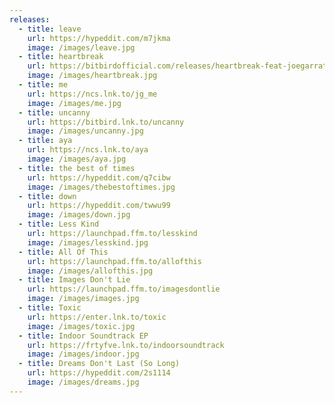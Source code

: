 ```yaml
---
releases:
  - title: leave
    url: https://hypeddit.com/m7jkma
    image: /images/leave.jpg
  - title: heartbreak
    url: https://bitbirdofficial.com/releases/heartbreak-feat-joegarratt
    image: /images/heartbreak.jpg
  - title: me
    url: https://ncs.lnk.to/jg_me
    image: /images/me.jpg
  - title: uncanny
    url: https://bitbird.lnk.to/uncanny
    image: /images/uncanny.jpg
  - title: aya
    url: https://ncs.lnk.to/aya
    image: /images/aya.jpg
  - title: the best of times
    url: https://hypeddit.com/q7cibw
    image: /images/thebestoftimes.jpg
  - title: down
    url: https://hypeddit.com/twwu99
    image: /images/down.jpg
  - title: Less Kind
    url: https://launchpad.ffm.to/lesskind
    image: /images/lesskind.jpg
  - title: All Of This
    url: https://launchpad.ffm.to/allofthis
    image: /images/allofthis.jpg
  - title: Images Don't Lie
    url: https://launchpad.ffm.to/imagesdontlie
    image: /images/images.jpg
  - title: Toxic
    url: https://enter.lnk.to/toxic
    image: /images/toxic.jpg
  - title: Indoor Soundtrack EP
    url: https://frtyfve.lnk.to/indoorsoundtrack
    image: /images/indoor.jpg
  - title: Dreams Don't Last (So Long)
    url: https://hypeddit.com/2s1114
    image: /images/dreams.jpg
---
```

